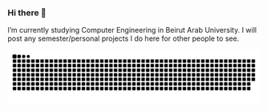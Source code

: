 ### Hi there 👋

I’m currently studying Computer Engineering in Beirut Arab University.
I will post any semester/personal projects I do here for other people to see.


![snake gif](https://github.com/ZouheirN/ZouheirN/blob/output/github-contribution-grid-snake.svg)
